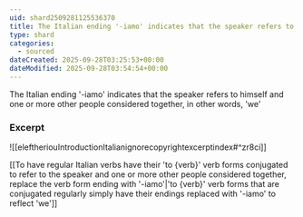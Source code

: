 ```yaml
---
uid: shard2509281125536370
title: The Italian ending '-iamo' indicates that the speaker refers to himself and one or more other people considered together, in other words, 'we'
type: shard
categories:
  - sourced
dateCreated: 2025-09-28T03:25:53+00:00
dateModified: 2025-09-28T03:54:54+00:00
---
```

The Italian ending '-iamo' indicates that the speaker refers to himself and one or more other people considered together, in other words, 'we'

### Excerpt
![[eleftheriouIntroductionItalianignorecopyrightexcerptindex#^zr8ci]]

[[To have regular Italian verbs have their 'to {verb}' verb forms conjugated to refer to the speaker and one or more other people considered together, replace the verb form ending with '-iamo'|'to {verb}' verb forms that are conjugated regularly simply have their endings replaced with '-iamo' to reflect 'we']]